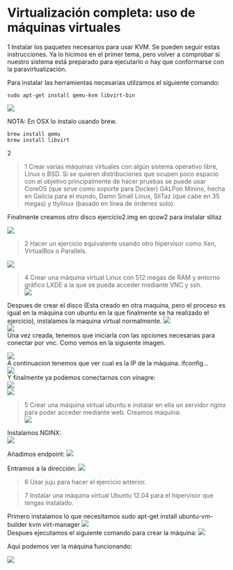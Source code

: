 Virtualización completa: uso de máquinas virtuales
==================================================

1 Instalar los paquetes necesarios para usar KVM. Se pueden seguir estas instrucciones. Ya lo hicimos en el primer tema, pero volver a comprobar si nuestro sistema está preparado para ejecutarlo o hay que conformarse con la paravirtualización.

Para instalar las herramientas necesarias utilzamos el siguiente comando:

	sudo apt-get install qemu-kvm libvirt-bin

![](https://github.com/javiercollado/IV-JCL/blob/master/Tema%205%20Ejericicios/ImagenesT5/Instalando%20kvm.png?raw=true) 

NOTA: En OSX lo instalo usando brew.

	brew install qemu
	brew install libvirt

2 
>1 Crear varias máquinas virtuales con algún sistema operativo libre, Linux o BSD. Si se quieren distribuciones que ocupen poco espacio con el objetivo principalmente de hacer pruebas se puede usar CoreOS (que sirve como soporte para Docker) GALPon Minino, hecha en Galicia para el mundo, Damn Small Linux, SliTaz (que cabe en 35 megas) y ttylinux (basado en línea de órdenes solo).

Finalmente creamos otro disco ejercicio2.img en qcow2 para instalar slitaz

![](https://github.com/javiercollado/IV-JCL/blob/master/Tema%205%20Ejercicios/ImagenesT5/2%20Instado%20en%20qemu.png?raw=true)
>2 Hacer un ejercicio equivalente usando otro hipervisor como Xen, VirtualBox o Parallels.

![](https://github.com/javiercollado/IV-JCL/blob/master/Tema%205%20Ejercicios/ImagenesT5/2%20Instalado%20en%20vmware.png?raw=true)

>4 Crear una máquina virtual Linux con 512 megas de RAM y entorno gráfico LXDE a la que se pueda acceder mediante VNC y ssh.  
![](https://github.com/javiercollado/IV-JCL/blob/master/Tema%205%20Ejercicios/ImagenesT5/4%20crear%20disco.png?raw=true)  

Despues de crear el disco (Esta creado en otra maquina, pero el proceso es igual en la máquina con ubuntu en la que finalmente se ha realizado el ejercicio), instalamos la maquina virtual normalmente. 
![](https://github.com/javiercollado/IV-JCL/blob/master/Tema%205%20Ejercicios/ImagenesT5/install%20lxde.png?raw=true)  
![](https://github.com/javiercollado/IV-JCL/blob/master/Tema%205%20Ejercicios/ImagenesT5/Instalando%20LXDE%20instalacion.png?raw=true)  
Una vez creada, tenemos que iniciarla con las opciones necesarias para conectar por vnc. Como vemos en la siguiente imagen.  

![](https://github.com/javiercollado/IV-JCL/blob/master/Tema%205%20Ejercicios/ImagenesT5/Encender%20para%20VNC.png?raw=true)    
A continuacion tenemos que ver cual es la IP de la máquina. ifconfig...  
![](https://github.com/javiercollado/IV-JCL/blob/master/Tema%205%20Ejercicios/ImagenesT5/ifconfig%20para%20ip%20lxde.png?raw=true)  
Y finalmente ya podemos conectarnos con vinagre:  
![](https://github.com/javiercollado/IV-JCL/blob/master/Tema%205%20Ejercicios/ImagenesT5/instalar%20vinagre.png?raw=true)  
![](https://github.com/javiercollado/IV-JCL/blob/master/Tema%205%20Ejercicios/ImagenesT5/Conectado%20desde%20vinagre.png?raw=true)


>5 Crear una máquina virtual ubuntu e instalar en ella un servidor nginx para poder acceder mediante web.
Creamos máquina:  
![](https://github.com/javiercollado/IV-JCL/blob/master/Tema%205%20Ejercicios/ImagenesT5/Crear%20VM%20azure.png?raw=true) 

Instalamos NGINX:   
![](https://github.com/javiercollado/IV-JCL/blob/master/Tema%205%20Ejercicios/ImagenesT5/Instalr%20nginx%20azure.png?raw=true)  

Añadimos endpoint:
![](https://github.com/javiercollado/IV-JCL/blob/master/Tema%205%20Ejercicios/ImagenesT5/A%C3%B1adir%20endpoint%20http.png?raw=true)

Entramos a la dirección:
![](https://github.com/javiercollado/IV-JCL/blob/master/Tema%205%20Ejercicios/ImagenesT5/funciona%20nginx.png?raw=true)  

>6 Usar juju para hacer el ejercicio anterior.

>7 Instalar una máquina virtual Ubuntu 12.04 para el hipervisor que tengas instalado.

Primero instalamos lo que necesitamos
	sudo apt-get install ubuntu-vm-builder kvm virt-manager
![](https://github.com/javiercollado/IV-JCL/blob/master/Tema%205%20Ejercicios/ImagenesT5/ejer%207%201.png?raw=true)  
Despues ejecutamos el siguiente comando para crear la máquina:
![](https://github.com/javiercollado/IV-JCL/blob/master/Tema%205%20Ejercicios/ImagenesT5/7%20.png?raw=true)  

Aqui podemos ver la máquina funcionando:

![](https://github.com/javiercollado/IV-JCL/blob/master/Tema%205%20Ejercicios/ImagenesT5/Funciona%207.png?raw=true)  
